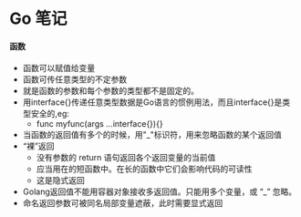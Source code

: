 # Go 笔记

#### 函数
- 函数可以赋值给变量
- 函数可传任意类型的不定参数
- 就是函数的参数和每个参数的类型都不是固定的。
- 用interface{}传递任意类型数据是Go语言的惯例用法，而且interface{}是类型安全的,eg:
  - func myfunc(args ...interface{}){}
- 当函数的返回值有多个的时候，用"_"标识符，用来忽略函数的某个返回值
- “裸”返回
  - 没有参数的 return 语句返回各个返回变量的当前值
  - 应当用在的短函数中。在长的函数中它们会影响代码的可读性
  - 这是隐式返回
- Golang返回值不能用容器对象接收多返回值。只能用多个变量，或 “_” 忽略。
- 命名返回参数可被同名局部变量遮蔽，此时需要显式返回
